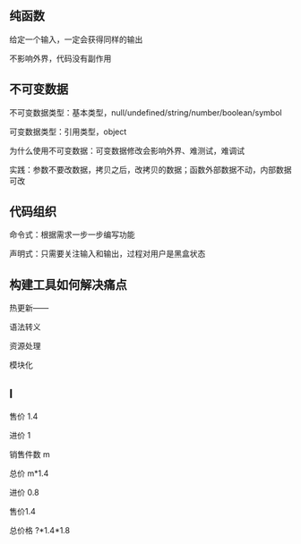 ## 纯函数

给定一个输入，一定会获得同样的输出

不影响外界，代码没有副作用

## 不可变数据

不可变数据类型：基本类型，null/undefined/string/number/boolean/symbol

可变数据类型：引用类型，object

为什么使用不可变数据：可变数据修改会影响外界、难测试，难调试

实践：参数不要改数据，拷贝之后，改拷贝的数据；函数外部数据不动，内部数据可改

## 代码组织

命令式：根据需求一步一步编写功能

声明式：只需要关注输入和输出，过程对用户是黑盒状态

## 构建工具如何解决痛点

热更新——

语法转义

资源处理

模块化





## l

售价 1.4

进价 1

销售件数 m

总价 m*1.4



进价 0.8

售价1.4

总价格 ?\*1.4*1.8

